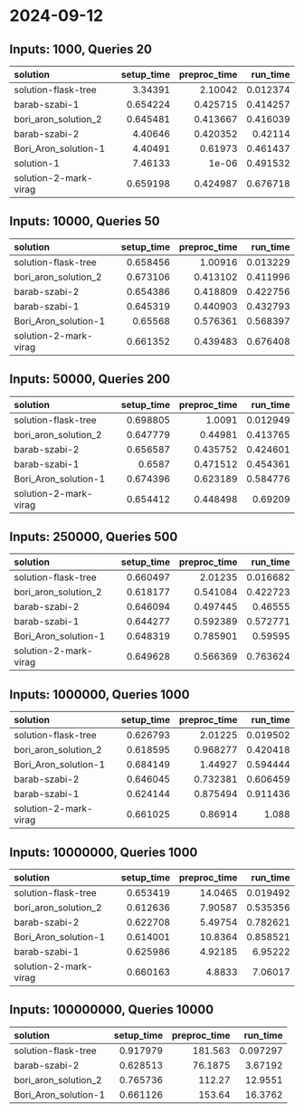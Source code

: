 # 2024-09-12

## Inputs: 1000, Queries 20

| solution              |   setup_time |   preproc_time |   run_time |
|:----------------------|-------------:|---------------:|-----------:|
| solution-flask-tree   |     3.34391  |       2.10042  |   0.012374 |
| barab-szabi-1         |     0.654224 |       0.425715 |   0.414257 |
| bori_aron_solution_2  |     0.645481 |       0.413667 |   0.416039 |
| barab-szabi-2         |     4.40646  |       0.420352 |   0.42114  |
| Bori_Aron_solution-1  |     4.40491  |       0.61973  |   0.461437 |
| solution-1            |     7.46133  |       1e-06    |   0.491532 |
| solution-2-mark-virag |     0.659198 |       0.424987 |   0.676718 |

## Inputs: 10000, Queries 50

| solution              |   setup_time |   preproc_time |   run_time |
|:----------------------|-------------:|---------------:|-----------:|
| solution-flask-tree   |     0.658456 |       1.00916  |   0.013229 |
| bori_aron_solution_2  |     0.673106 |       0.413102 |   0.411996 |
| barab-szabi-2         |     0.654386 |       0.418809 |   0.422756 |
| barab-szabi-1         |     0.645319 |       0.440903 |   0.432793 |
| Bori_Aron_solution-1  |     0.65568  |       0.576361 |   0.568397 |
| solution-2-mark-virag |     0.661352 |       0.439483 |   0.676408 |

## Inputs: 50000, Queries 200

| solution              |   setup_time |   preproc_time |   run_time |
|:----------------------|-------------:|---------------:|-----------:|
| solution-flask-tree   |     0.698805 |       1.0091   |   0.012949 |
| bori_aron_solution_2  |     0.647779 |       0.44981  |   0.413765 |
| barab-szabi-2         |     0.656587 |       0.435752 |   0.424601 |
| barab-szabi-1         |     0.6587   |       0.471512 |   0.454361 |
| Bori_Aron_solution-1  |     0.674396 |       0.623189 |   0.584776 |
| solution-2-mark-virag |     0.654412 |       0.448498 |   0.69209  |

## Inputs: 250000, Queries 500

| solution              |   setup_time |   preproc_time |   run_time |
|:----------------------|-------------:|---------------:|-----------:|
| solution-flask-tree   |     0.660497 |       2.01235  |   0.016682 |
| bori_aron_solution_2  |     0.618177 |       0.541084 |   0.422723 |
| barab-szabi-2         |     0.646094 |       0.497445 |   0.46555  |
| barab-szabi-1         |     0.644277 |       0.592389 |   0.572771 |
| Bori_Aron_solution-1  |     0.648319 |       0.785901 |   0.59595  |
| solution-2-mark-virag |     0.649628 |       0.566369 |   0.763624 |

## Inputs: 1000000, Queries 1000

| solution              |   setup_time |   preproc_time |   run_time |
|:----------------------|-------------:|---------------:|-----------:|
| solution-flask-tree   |     0.626793 |       2.01225  |   0.019502 |
| bori_aron_solution_2  |     0.618595 |       0.968277 |   0.420418 |
| Bori_Aron_solution-1  |     0.684149 |       1.44927  |   0.594444 |
| barab-szabi-2         |     0.646045 |       0.732381 |   0.606459 |
| barab-szabi-1         |     0.624144 |       0.875494 |   0.911436 |
| solution-2-mark-virag |     0.661025 |       0.86914  |   1.088    |

## Inputs: 10000000, Queries 1000

| solution              |   setup_time |   preproc_time |   run_time |
|:----------------------|-------------:|---------------:|-----------:|
| solution-flask-tree   |     0.653419 |       14.0465  |   0.019492 |
| bori_aron_solution_2  |     0.612636 |        7.90587 |   0.535356 |
| barab-szabi-2         |     0.622708 |        5.49754 |   0.782621 |
| Bori_Aron_solution-1  |     0.614001 |       10.8364  |   0.858521 |
| barab-szabi-1         |     0.625986 |        4.92185 |   6.95222  |
| solution-2-mark-virag |     0.660163 |        4.8833  |   7.06017  |

## Inputs: 100000000, Queries 10000

| solution             |   setup_time |   preproc_time |   run_time |
|:---------------------|-------------:|---------------:|-----------:|
| solution-flask-tree  |     0.917979 |       181.563  |   0.097297 |
| barab-szabi-2        |     0.628513 |        76.1875 |   3.67192  |
| bori_aron_solution_2 |     0.765736 |       112.27   |  12.9551   |
| Bori_Aron_solution-1 |     0.661126 |       153.64   |  16.3762   |